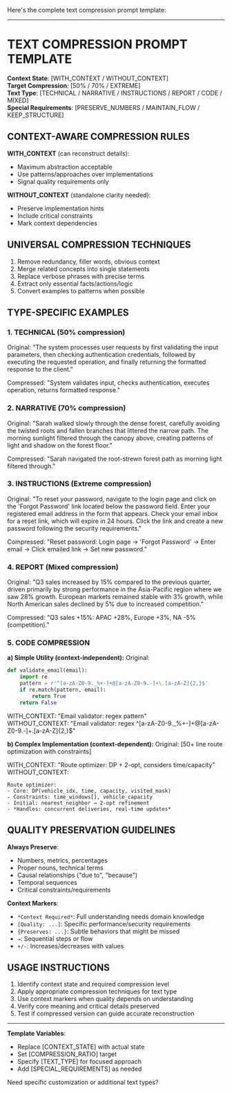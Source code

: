 Here's the complete text compression prompt template:

---

# **TEXT COMPRESSION PROMPT TEMPLATE**

**Context State**: [WITH_CONTEXT / WITHOUT_CONTEXT]  
**Target Compression**: [50% / 70% / EXTREME]  
**Text Type**: [TECHNICAL / NARRATIVE / INSTRUCTIONS / REPORT / CODE / MIXED]  
**Special Requirements**: [PRESERVE_NUMBERS / MAINTAIN_FLOW / KEEP_STRUCTURE]

## **CONTEXT-AWARE COMPRESSION RULES**

**WITH_CONTEXT** (can reconstruct details):
- Maximum abstraction acceptable
- Use patterns/approaches over implementations
- Signal quality requirements only

**WITHOUT_CONTEXT** (standalone clarity needed):
- Preserve implementation hints
- Include critical constraints
- Mark context dependencies

## **UNIVERSAL COMPRESSION TECHNIQUES**
1. Remove redundancy, filler words, obvious context
2. Merge related concepts into single statements
3. Replace verbose phrases with precise terms
4. Extract only essential facts/actions/logic
5. Convert examples to patterns when possible

## **TYPE-SPECIFIC EXAMPLES**

### **1. TECHNICAL (50% compression)**
Original: "The system processes user requests by first validating the input parameters, then checking authentication credentials, followed by executing the requested operation, and finally returning the formatted response to the client."

Compressed: "System validates input, checks authentication, executes operation, returns formatted response."

### **2. NARRATIVE (70% compression)**
Original: "Sarah walked slowly through the dense forest, carefully avoiding the twisted roots and fallen branches that littered the narrow path. The morning sunlight filtered through the canopy above, creating patterns of light and shadow on the forest floor."

Compressed: "Sarah navigated the root-strewn forest path as morning light filtered through."

### **3. INSTRUCTIONS (Extreme compression)**
Original: "To reset your password, navigate to the login page and click on the 'Forgot Password' link located below the password field. Enter your registered email address in the form that appears. Check your email inbox for a reset link, which will expire in 24 hours. Click the link and create a new password following the security requirements."

Compressed: "Reset password: Login page → 'Forgot Password' → Enter email → Click emailed link → Set new password."

### **4. REPORT (Mixed compression)**
Original: "Q3 sales increased by 15% compared to the previous quarter, driven primarily by strong performance in the Asia-Pacific region where we saw 28% growth. European markets remained stable with 3% growth, while North American sales declined by 5% due to increased competition."

Compressed: "Q3 sales +15%: APAC +28%, Europe +3%, NA -5% (competition)."

### **5. CODE COMPRESSION**

**a) Simple Utility (context-independent):**
Original:
```python
def validate_email(email):
    import re
    pattern = r'^[a-zA-Z0-9._%+-]+@[a-zA-Z0-9.-]+\.[a-zA-Z]{2,}$'
    if re.match(pattern, email):
        return True
    return False
```

WITH_CONTEXT: "Email validator: regex pattern"  
WITHOUT_CONTEXT: "Email validator: regex ^[a-zA-Z0-9._%+-]+@[a-zA-Z0-9.-]+\.[a-zA-Z]{2,}$"

**b) Complex Implementation (context-dependent):**
Original: [50+ line route optimization with constraints]

WITH_CONTEXT: "Route optimizer: DP + 2-opt, considers time/capacity"  
WITHOUT_CONTEXT: 
```
Route optimizer:
- Core: DP(vehicle_idx, time, capacity, visited_mask)
- Constraints: time_windows[], vehicle_capacity
- Initial: nearest_neighbor → 2-opt refinement
- *Handles: concurrent deliveries, real-time updates*
```

## **QUALITY PRESERVATION GUIDELINES**

**Always Preserve**:
- Numbers, metrics, percentages
- Proper nouns, technical terms
- Causal relationships ("due to", "because")
- Temporal sequences
- Critical constraints/requirements

**Context Markers**:
- `*Context Required*`: Full understanding needs domain knowledge
- `[Quality: ...]`: Specific performance/security requirements  
- `{Preserves: ...}`: Subtle behaviors that might be missed
- `→`: Sequential steps or flow
- `+/-`: Increases/decreases with values

## **USAGE INSTRUCTIONS**

1. Identify context state and required compression level
2. Apply appropriate compression techniques for text type
3. Use context markers when quality depends on understanding
4. Verify core meaning and critical details preserved
5. Test if compressed version can guide accurate reconstruction

---

**Template Variables**:
- Replace [CONTEXT_STATE] with actual state
- Set [COMPRESSION_RATIO] target
- Specify [TEXT_TYPE] for focused approach
- Add [SPECIAL_REQUIREMENTS] as needed

Need specific customization or additional text types?